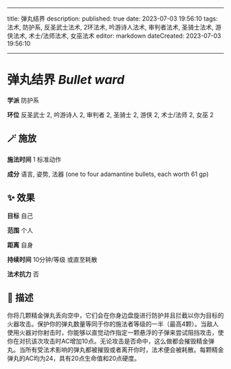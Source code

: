 
---
title: 弹丸结界
description: 
published: true
date: 2023-07-03 19:56:10
tags: 法术, 防护系, 反圣武士法术, 2环法术, 吟游诗人法术, 审判者法术, 圣骑士法术, 游侠法术, 术士/法师法术, 女巫法术
editor: markdown
dateCreated: 2023-07-03 19:56:10

---

# **弹丸结界** *Bullet ward*

**学派** 防护系 

**环位** 反圣武士 2, 吟游诗人 2, 审判者 2, 圣骑士 2, 游侠 2, 术士/法师 2, 女巫 2

## 🪄 施放

**施法时间** 1 标准动作

**成分** 语言, 姿势, 法器 (one to four adamantine bullets, each worth 61 gp)

## ✨ 效果 

**目标** 自己 

**范围** 个人

**距离** 自身  

**持续时间** 10分钟/等级 或直至耗散 

**法术抗力** 否

## 📖 描述

你将几颗精金弹丸丢向空中，它们会在你身边盘旋进行防护并且拦截以你为目标的火器攻击。保护你的弹丸数量等同于你的施法者等级的一半（最高4颗）。当敌人使用火器对你射击时，你能够以直觉动作指定一颗悬浮的子弹来尝试阻挡攻击，使你在对抗该次攻击时AC增加10点。无论攻击是否命中，这么做都会摧毁精金弹丸。当所有受法术影响的弹丸都被摧毁或者离开你时，法术便会被耗散。每颗精金弹丸的AC均为24，具有20点生命值和20点硬度。
    